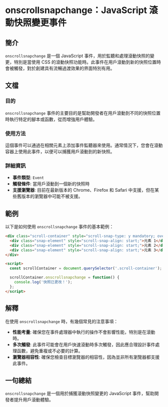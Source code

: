 <!--
Meta Description: # onscrollsnapchange：JavaScript 滾動快照變更事件 ## 簡介 `onscrollsnapchange` 是一個 JavaScript 事件，用於監聽和處理滾動快照的變更，特別是當使用 CSS 的滾動快照功能時。此事件在用戶滾動到新的快照位置時會被觸發，對於創建具有流暢...
Meta Keywords: div, onscrollsnapchange, scroll, snap, class
-->

# onscrollsnapchange：JavaScript 滾動快照變更事件

## 簡介
`onscrollsnapchange` 是一個 JavaScript 事件，用於監聽和處理滾動快照的變更，特別是當使用 CSS 的滾動快照功能時。此事件在用戶滾動到新的快照位置時會被觸發，對於創建具有流暢過渡效果的界面特別有用。

## 文檔
### 目的
`onscrollsnapchange` 事件的主要目的是幫助開發者在用戶滾動到不同的快照位置時執行特定的腳本或函數，從而增強用戶體驗。

### 使用方法
這個事件可以通過在相關元素上添加事件監聽器來使用。通常情況下，您會在滾動容器上使用此事件，以便可以捕獲用戶滾動到的新快照。

### 詳細資訊
- **事件類型**: `Event`
- **觸發條件**: 當用戶滾動到一個新的快照時
- **支援瀏覽器**: 目前在最新版本的 Chrome、Firefox 和 Safari 中支援，但在某些舊版本的瀏覽器中可能不被支援。

## 範例
以下是如何使用 `onscrollsnapchange` 事件的基本範例：

```html
<div class="scroll-container" style="scroll-snap-type: y mandatory; overflow-y: scroll; height: 200px;">
  <div class="snap-element" style="scroll-snap-align: start;">元素 1</div>
  <div class="snap-element" style="scroll-snap-align: start;">元素 2</div>
  <div class="snap-element" style="scroll-snap-align: start;">元素 3</div>
</div>

<script>
  const scrollContainer = document.querySelector('.scroll-container');

  scrollContainer.onscrollsnapchange = function() {
    console.log('快照已更改！');
  };
</script>
```

## 解釋
在使用 `onscrollsnapchange` 時，有幾個常見的注意事項：
- **性能考量**: 確保您在事件處理器中執行的操作不會影響性能，特別是在滾動時。
- **多次觸發**: 此事件可能會在用戶快速滾動時多次觸發，因此應合理設計事件處理函數，避免重複或不必要的計算。
- **瀏覽器相容性**: 確保您檢查目標瀏覽器的相容性，因為並非所有瀏覽器都支援此事件。

## 一句總結
`onscrollsnapchange` 是一個用於捕獲滾動快照變更的 JavaScript 事件，幫助開發者提升用戶滾動體驗。